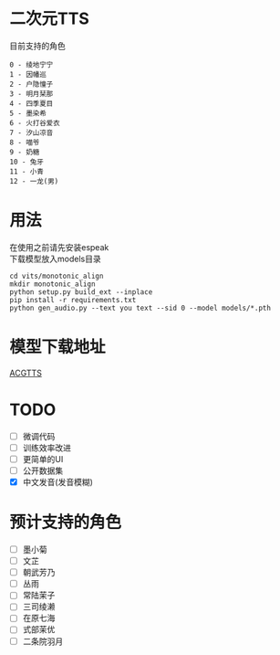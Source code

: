 # 二次元TTS
目前支持的角色 <br>
```
0 - 绫地宁宁
1 - 因幡巡
2 - 户隐憧子
3 - 明月栞那
4 - 四季夏目
5 - 墨染希
6 - 火打谷爱衣
7 - 汐山凉音
8 - 喵爷
9 - 奶糖
10 - 兔牙
11 - 小青
12 - 一龙(男)
```

# 用法
在使用之前请先安装espeak <br>
下载模型放入models目录
```
cd vits/monotonic_align
mkdir monotonic_align
python setup.py build_ext --inplace
pip install -r requirements.txt
python gen_audio.py --text you text --sid 0 --model models/*.pth
```

# 模型下载地址
[ACGTTS](https://huggingface.co/chinoll/ACGTTS)

# TODO
- [ ] 微调代码
- [ ] 训练效率改进
- [ ] 更简单的UI
- [ ] 公开数据集
- [x] 中文发音(发音模糊)
# 预计支持的角色
- [ ] 墨小菊
- [ ] 文芷
- [ ] 朝武芳乃
- [ ] 丛雨
- [ ] 常陆茉子
- [ ] 三司绫濑
- [ ] 在原七海
- [ ] 式部茉优
- [ ] 二条院羽月